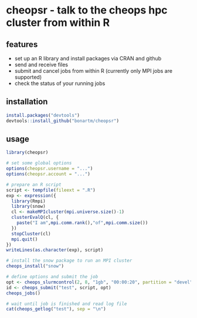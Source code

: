 # cheopsr - talk to the cheops hpc cluster from within R

## features
- set up an R library and install packages via CRAN and github
- send and receive files
- submit and cancel jobs from within R (currently only MPI jobs are supported)
- check the status of your running jobs

## installation
```R
install.packages("devtools")
devtools::install_github("bonartm/cheopsr")
````

## usage
```R
library(cheopsr)

# set some global options
options(cheopsr.username = "...")
options(cheopsr.account = "...")

# prepare an R script
script <- tempfile(fileext = ".R")
exp <- expression({
  library(Rmpi)
  library(snow)
  cl <- makeMPIcluster(mpi.universe.size()-1)
  clusterEvalQ(cl, {
    paste("I am",mpi.comm.rank(),"of",mpi.comm.size())
  })
  stopCluster(cl)
  mpi.quit()
})
writeLines(as.character(exp), script)

# install the snow package to run an MPI cluster
cheops_install("snow")

# define options and submit the job
opt <- cheops_slurmcontrol(2, 8, "1gb", "00:00:20", partition = "devel")
id <- cheops_submit("test", script, opt)
cheops_jobs()

# wait until job is finished and read log file
cat(cheops_getlog("test"), sep = "\n")
````
